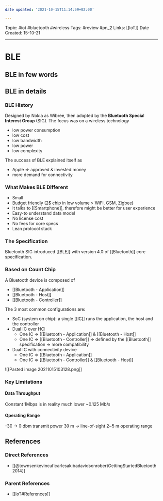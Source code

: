 ```yaml
---
date updated: '2021-10-15T11:14:59+02:00'

---
```


Topic: #iot #bluetooth #wireless
Tags: #review #pn_2
Links: [[IoT]]
Date Created: 15-10-21

---

# BLE

## BLE in few words

## BLE in details

### BLE History

Designed by Nokia as Wibree, then adopted by the **Bluetooth Special Interest Group** (SIG).
The focus was on a wireless technology

- low power consumption
- low cost
- low bandwidth
- low power
- low complexity

The success of BLE explained itself as

- Apple => approved & invested money
- more demand for connectivity

### What Makes BLE Different

- Small
- Budget friendly (2$ chip in low volume > WiFi, GSM, Zigbee)
- It talks to [[Smartphone]], therefore might be better for user experience
- Easy-to understand data model
- No license cost
- No fees for core specs
- Lean protocol stack

### The Specification

Bluetooth SIG introduced [[BLE]] with version 4.0 of [[Bluetooth]] core specification.

### Based on Count Chip

A Bluetooth device is composed of

- [[Bluetooth - Application]]
- [[Bluetooth - Host]]
- [[Bluetooth - Controller]]

The 3 most common configurations are:

- SoC (system on chip): a single [[IC]] runs the application, the host and the controller
- Dual IC over HCI
  - One IC => [[Bluetooth - Application]] & [[Bluetooth - Host]]
  - One IC => [[Bluetooth - Controller]] => defined by the [[Bluetooth]] specification => more compatibility
- Dual IC with connectivity device
  - One IC => [[Bluetooth - Application]]
  - One IC => [[Bluetooth - Controller]] & [[Bluetooth - Host]]

![[Pasted image 20211015103128.png]]

### Key Limitations

#### Data Throughput

Constant 1Mbps is in reality much lower ~0.125 Mb/s

#### Operating Range

-30 -> 0 dbm transmit power
30 m -> line-of-sight
2~5 m operating range

## References

### Direct References

- [[@townsenkevincuficarlesakibadavidsonrobertGettingStartedBluetooth2014]]

### Parent References

- [[IoT#References]]
